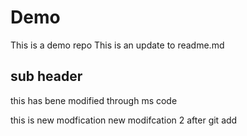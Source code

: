 # Demo

This is a demo repo 
This is an update to readme.md

##  sub header 
this has bene modified through ms code

this is new modfication
new modifcation 2
after git add
